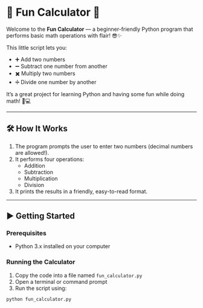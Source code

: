# 🎉 Fun Calculator 🎉

Welcome to the **Fun Calculator** — a beginner-friendly Python program that performs basic math operations with flair! 😎✨

This little script lets you:
- ➕ Add two numbers  
- ➖ Subtract one number from another  
- ✖️ Multiply two numbers  
- ➗ Divide one number by another  

It’s a great project for learning Python and having some fun while doing math! 🧠💻

---

## 🛠️ How It Works

1. The program prompts the user to enter two numbers (decimal numbers are allowed!).
2. It performs four operations:
   - Addition
   - Subtraction
   - Multiplication
   - Division
3. It prints the results in a friendly, easy-to-read format.

---

## ▶️ Getting Started

### Prerequisites
- Python 3.x installed on your computer

### Running the Calculator

1. Copy the code into a file named `fun_calculator.py`
2. Open a terminal or command prompt
3. Run the script using:

```bash
python fun_calculator.py
